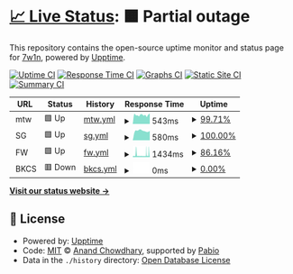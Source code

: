 # [📈 Live Status](https://7hanw1n.github.io/uptime): <!--live status--> **🟧 Partial outage**

This repository contains the open-source uptime monitor and status page for [7w1n](https://7hanw1n.github.io/uptime), powered by [Upptime](https://github.com/upptime/upptime).

[![Uptime CI](https://github.com/7hanw1n/uptime/workflows/Uptime%20CI/badge.svg)](https://github.com/7hanw1n/uptime/actions?query=workflow%3A%22Uptime+CI%22)
[![Response Time CI](https://github.com/7hanw1n/uptime/workflows/Response%20Time%20CI/badge.svg)](https://github.com/7hanw1n/uptime/actions?query=workflow%3A%22Response+Time+CI%22)
[![Graphs CI](https://github.com/7hanw1n/uptime/workflows/Graphs%20CI/badge.svg)](https://github.com/7hanw1n/uptime/actions?query=workflow%3A%22Graphs+CI%22)
[![Static Site CI](https://github.com/7hanw1n/uptime/workflows/Static%20Site%20CI/badge.svg)](https://github.com/7hanw1n/uptime/actions?query=workflow%3A%22Static+Site+CI%22)
[![Summary CI](https://github.com/7hanw1n/uptime/workflows/Summary%20CI/badge.svg)](https://github.com/7hanw1n/uptime/actions?query=workflow%3A%22Summary+CI%22)

<!--start: status pages-->
<!-- This summary is generated by Upptime (https://github.com/upptime/upptime) -->
<!-- Do not edit this manually, your changes will be overwritten -->
<!-- prettier-ignore -->
| URL | Status | History | Response Time | Uptime |
| --- | ------ | ------- | ------------- | ------ |
| <img alt="" src="https://icons.duckduckgo.com/ip3/null.ico" height="13"> mtw | 🟩 Up | [mtw.yml](https://github.com/7hanw1n/uptime/commits/HEAD/history/mtw.yml) | <details><summary><img alt="Response time graph" src="./graphs/mtw/response-time-week.png" height="20"> 543ms</summary><br><a href="https://7hanw1n.github.io/uptime/history/mtw"><img alt="Response time 617" src="https://img.shields.io/endpoint?url=https%3A%2F%2Fraw.githubusercontent.com%2F7hanw1n%2Fuptime%2FHEAD%2Fapi%2Fmtw%2Fresponse-time.json"></a><br><a href="https://7hanw1n.github.io/uptime/history/mtw"><img alt="24-hour response time 565" src="https://img.shields.io/endpoint?url=https%3A%2F%2Fraw.githubusercontent.com%2F7hanw1n%2Fuptime%2FHEAD%2Fapi%2Fmtw%2Fresponse-time-day.json"></a><br><a href="https://7hanw1n.github.io/uptime/history/mtw"><img alt="7-day response time 543" src="https://img.shields.io/endpoint?url=https%3A%2F%2Fraw.githubusercontent.com%2F7hanw1n%2Fuptime%2FHEAD%2Fapi%2Fmtw%2Fresponse-time-week.json"></a><br><a href="https://7hanw1n.github.io/uptime/history/mtw"><img alt="30-day response time 539" src="https://img.shields.io/endpoint?url=https%3A%2F%2Fraw.githubusercontent.com%2F7hanw1n%2Fuptime%2FHEAD%2Fapi%2Fmtw%2Fresponse-time-month.json"></a><br><a href="https://7hanw1n.github.io/uptime/history/mtw"><img alt="1-year response time 617" src="https://img.shields.io/endpoint?url=https%3A%2F%2Fraw.githubusercontent.com%2F7hanw1n%2Fuptime%2FHEAD%2Fapi%2Fmtw%2Fresponse-time-year.json"></a></details> | <details><summary><a href="https://7hanw1n.github.io/uptime/history/mtw">99.71%</a></summary><a href="https://7hanw1n.github.io/uptime/history/mtw"><img alt="All-time uptime 99.83%" src="https://img.shields.io/endpoint?url=https%3A%2F%2Fraw.githubusercontent.com%2F7hanw1n%2Fuptime%2FHEAD%2Fapi%2Fmtw%2Fuptime.json"></a><br><a href="https://7hanw1n.github.io/uptime/history/mtw"><img alt="24-hour uptime 99.33%" src="https://img.shields.io/endpoint?url=https%3A%2F%2Fraw.githubusercontent.com%2F7hanw1n%2Fuptime%2FHEAD%2Fapi%2Fmtw%2Fuptime-day.json"></a><br><a href="https://7hanw1n.github.io/uptime/history/mtw"><img alt="7-day uptime 99.71%" src="https://img.shields.io/endpoint?url=https%3A%2F%2Fraw.githubusercontent.com%2F7hanw1n%2Fuptime%2FHEAD%2Fapi%2Fmtw%2Fuptime-week.json"></a><br><a href="https://7hanw1n.github.io/uptime/history/mtw"><img alt="30-day uptime 99.51%" src="https://img.shields.io/endpoint?url=https%3A%2F%2Fraw.githubusercontent.com%2F7hanw1n%2Fuptime%2FHEAD%2Fapi%2Fmtw%2Fuptime-month.json"></a><br><a href="https://7hanw1n.github.io/uptime/history/mtw"><img alt="1-year uptime 99.83%" src="https://img.shields.io/endpoint?url=https%3A%2F%2Fraw.githubusercontent.com%2F7hanw1n%2Fuptime%2FHEAD%2Fapi%2Fmtw%2Fuptime-year.json"></a></details>
| <img alt="" src="https://icons.duckduckgo.com/ip3/null.ico" height="13"> SG | 🟩 Up | [sg.yml](https://github.com/7hanw1n/uptime/commits/HEAD/history/sg.yml) | <details><summary><img alt="Response time graph" src="./graphs/sg/response-time-week.png" height="20"> 580ms</summary><br><a href="https://7hanw1n.github.io/uptime/history/sg"><img alt="Response time 550" src="https://img.shields.io/endpoint?url=https%3A%2F%2Fraw.githubusercontent.com%2F7hanw1n%2Fuptime%2FHEAD%2Fapi%2Fsg%2Fresponse-time.json"></a><br><a href="https://7hanw1n.github.io/uptime/history/sg"><img alt="24-hour response time 566" src="https://img.shields.io/endpoint?url=https%3A%2F%2Fraw.githubusercontent.com%2F7hanw1n%2Fuptime%2FHEAD%2Fapi%2Fsg%2Fresponse-time-day.json"></a><br><a href="https://7hanw1n.github.io/uptime/history/sg"><img alt="7-day response time 580" src="https://img.shields.io/endpoint?url=https%3A%2F%2Fraw.githubusercontent.com%2F7hanw1n%2Fuptime%2FHEAD%2Fapi%2Fsg%2Fresponse-time-week.json"></a><br><a href="https://7hanw1n.github.io/uptime/history/sg"><img alt="30-day response time 565" src="https://img.shields.io/endpoint?url=https%3A%2F%2Fraw.githubusercontent.com%2F7hanw1n%2Fuptime%2FHEAD%2Fapi%2Fsg%2Fresponse-time-month.json"></a><br><a href="https://7hanw1n.github.io/uptime/history/sg"><img alt="1-year response time 550" src="https://img.shields.io/endpoint?url=https%3A%2F%2Fraw.githubusercontent.com%2F7hanw1n%2Fuptime%2FHEAD%2Fapi%2Fsg%2Fresponse-time-year.json"></a></details> | <details><summary><a href="https://7hanw1n.github.io/uptime/history/sg">100.00%</a></summary><a href="https://7hanw1n.github.io/uptime/history/sg"><img alt="All-time uptime 99.19%" src="https://img.shields.io/endpoint?url=https%3A%2F%2Fraw.githubusercontent.com%2F7hanw1n%2Fuptime%2FHEAD%2Fapi%2Fsg%2Fuptime.json"></a><br><a href="https://7hanw1n.github.io/uptime/history/sg"><img alt="24-hour uptime 100.00%" src="https://img.shields.io/endpoint?url=https%3A%2F%2Fraw.githubusercontent.com%2F7hanw1n%2Fuptime%2FHEAD%2Fapi%2Fsg%2Fuptime-day.json"></a><br><a href="https://7hanw1n.github.io/uptime/history/sg"><img alt="7-day uptime 100.00%" src="https://img.shields.io/endpoint?url=https%3A%2F%2Fraw.githubusercontent.com%2F7hanw1n%2Fuptime%2FHEAD%2Fapi%2Fsg%2Fuptime-week.json"></a><br><a href="https://7hanw1n.github.io/uptime/history/sg"><img alt="30-day uptime 99.97%" src="https://img.shields.io/endpoint?url=https%3A%2F%2Fraw.githubusercontent.com%2F7hanw1n%2Fuptime%2FHEAD%2Fapi%2Fsg%2Fuptime-month.json"></a><br><a href="https://7hanw1n.github.io/uptime/history/sg"><img alt="1-year uptime 99.19%" src="https://img.shields.io/endpoint?url=https%3A%2F%2Fraw.githubusercontent.com%2F7hanw1n%2Fuptime%2FHEAD%2Fapi%2Fsg%2Fuptime-year.json"></a></details>
| <img alt="" src="https://icons.duckduckgo.com/ip3/null.ico" height="13"> FW | 🟩 Up | [fw.yml](https://github.com/7hanw1n/uptime/commits/HEAD/history/fw.yml) | <details><summary><img alt="Response time graph" src="./graphs/fw/response-time-week.png" height="20"> 1434ms</summary><br><a href="https://7hanw1n.github.io/uptime/history/fw"><img alt="Response time 1118" src="https://img.shields.io/endpoint?url=https%3A%2F%2Fraw.githubusercontent.com%2F7hanw1n%2Fuptime%2FHEAD%2Fapi%2Ffw%2Fresponse-time.json"></a><br><a href="https://7hanw1n.github.io/uptime/history/fw"><img alt="24-hour response time 2850" src="https://img.shields.io/endpoint?url=https%3A%2F%2Fraw.githubusercontent.com%2F7hanw1n%2Fuptime%2FHEAD%2Fapi%2Ffw%2Fresponse-time-day.json"></a><br><a href="https://7hanw1n.github.io/uptime/history/fw"><img alt="7-day response time 1434" src="https://img.shields.io/endpoint?url=https%3A%2F%2Fraw.githubusercontent.com%2F7hanw1n%2Fuptime%2FHEAD%2Fapi%2Ffw%2Fresponse-time-week.json"></a><br><a href="https://7hanw1n.github.io/uptime/history/fw"><img alt="30-day response time 1135" src="https://img.shields.io/endpoint?url=https%3A%2F%2Fraw.githubusercontent.com%2F7hanw1n%2Fuptime%2FHEAD%2Fapi%2Ffw%2Fresponse-time-month.json"></a><br><a href="https://7hanw1n.github.io/uptime/history/fw"><img alt="1-year response time 1118" src="https://img.shields.io/endpoint?url=https%3A%2F%2Fraw.githubusercontent.com%2F7hanw1n%2Fuptime%2FHEAD%2Fapi%2Ffw%2Fresponse-time-year.json"></a></details> | <details><summary><a href="https://7hanw1n.github.io/uptime/history/fw">86.16%</a></summary><a href="https://7hanw1n.github.io/uptime/history/fw"><img alt="All-time uptime 99.46%" src="https://img.shields.io/endpoint?url=https%3A%2F%2Fraw.githubusercontent.com%2F7hanw1n%2Fuptime%2FHEAD%2Fapi%2Ffw%2Fuptime.json"></a><br><a href="https://7hanw1n.github.io/uptime/history/fw"><img alt="24-hour uptime 82.49%" src="https://img.shields.io/endpoint?url=https%3A%2F%2Fraw.githubusercontent.com%2F7hanw1n%2Fuptime%2FHEAD%2Fapi%2Ffw%2Fuptime-day.json"></a><br><a href="https://7hanw1n.github.io/uptime/history/fw"><img alt="7-day uptime 86.16%" src="https://img.shields.io/endpoint?url=https%3A%2F%2Fraw.githubusercontent.com%2F7hanw1n%2Fuptime%2FHEAD%2Fapi%2Ffw%2Fuptime-week.json"></a><br><a href="https://7hanw1n.github.io/uptime/history/fw"><img alt="30-day uptime 94.02%" src="https://img.shields.io/endpoint?url=https%3A%2F%2Fraw.githubusercontent.com%2F7hanw1n%2Fuptime%2FHEAD%2Fapi%2Ffw%2Fuptime-month.json"></a><br><a href="https://7hanw1n.github.io/uptime/history/fw"><img alt="1-year uptime 99.46%" src="https://img.shields.io/endpoint?url=https%3A%2F%2Fraw.githubusercontent.com%2F7hanw1n%2Fuptime%2FHEAD%2Fapi%2Ffw%2Fuptime-year.json"></a></details>
| <img alt="" src="https://icons.duckduckgo.com/ip3/null.ico" height="13"> BKCS | 🟥 Down | [bkcs.yml](https://github.com/7hanw1n/uptime/commits/HEAD/history/bkcs.yml) | <details><summary><img alt="Response time graph" src="./graphs/bkcs/response-time-week.png" height="20"> 0ms</summary><br><a href="https://7hanw1n.github.io/uptime/history/bkcs"><img alt="Response time 818" src="https://img.shields.io/endpoint?url=https%3A%2F%2Fraw.githubusercontent.com%2F7hanw1n%2Fuptime%2FHEAD%2Fapi%2Fbkcs%2Fresponse-time.json"></a><br><a href="https://7hanw1n.github.io/uptime/history/bkcs"><img alt="24-hour response time 0" src="https://img.shields.io/endpoint?url=https%3A%2F%2Fraw.githubusercontent.com%2F7hanw1n%2Fuptime%2FHEAD%2Fapi%2Fbkcs%2Fresponse-time-day.json"></a><br><a href="https://7hanw1n.github.io/uptime/history/bkcs"><img alt="7-day response time 0" src="https://img.shields.io/endpoint?url=https%3A%2F%2Fraw.githubusercontent.com%2F7hanw1n%2Fuptime%2FHEAD%2Fapi%2Fbkcs%2Fresponse-time-week.json"></a><br><a href="https://7hanw1n.github.io/uptime/history/bkcs"><img alt="30-day response time 0" src="https://img.shields.io/endpoint?url=https%3A%2F%2Fraw.githubusercontent.com%2F7hanw1n%2Fuptime%2FHEAD%2Fapi%2Fbkcs%2Fresponse-time-month.json"></a><br><a href="https://7hanw1n.github.io/uptime/history/bkcs"><img alt="1-year response time 818" src="https://img.shields.io/endpoint?url=https%3A%2F%2Fraw.githubusercontent.com%2F7hanw1n%2Fuptime%2FHEAD%2Fapi%2Fbkcs%2Fresponse-time-year.json"></a></details> | <details><summary><a href="https://7hanw1n.github.io/uptime/history/bkcs">0.00%</a></summary><a href="https://7hanw1n.github.io/uptime/history/bkcs"><img alt="All-time uptime 42.24%" src="https://img.shields.io/endpoint?url=https%3A%2F%2Fraw.githubusercontent.com%2F7hanw1n%2Fuptime%2FHEAD%2Fapi%2Fbkcs%2Fuptime.json"></a><br><a href="https://7hanw1n.github.io/uptime/history/bkcs"><img alt="24-hour uptime 0.00%" src="https://img.shields.io/endpoint?url=https%3A%2F%2Fraw.githubusercontent.com%2F7hanw1n%2Fuptime%2FHEAD%2Fapi%2Fbkcs%2Fuptime-day.json"></a><br><a href="https://7hanw1n.github.io/uptime/history/bkcs"><img alt="7-day uptime 0.00%" src="https://img.shields.io/endpoint?url=https%3A%2F%2Fraw.githubusercontent.com%2F7hanw1n%2Fuptime%2FHEAD%2Fapi%2Fbkcs%2Fuptime-week.json"></a><br><a href="https://7hanw1n.github.io/uptime/history/bkcs"><img alt="30-day uptime 0.00%" src="https://img.shields.io/endpoint?url=https%3A%2F%2Fraw.githubusercontent.com%2F7hanw1n%2Fuptime%2FHEAD%2Fapi%2Fbkcs%2Fuptime-month.json"></a><br><a href="https://7hanw1n.github.io/uptime/history/bkcs"><img alt="1-year uptime 42.24%" src="https://img.shields.io/endpoint?url=https%3A%2F%2Fraw.githubusercontent.com%2F7hanw1n%2Fuptime%2FHEAD%2Fapi%2Fbkcs%2Fuptime-year.json"></a></details>

<!--end: status pages-->

[**Visit our status website →**](https://7hanw1n.github.io/uptime)

## 📄 License

- Powered by: [Upptime](https://github.com/upptime/upptime)
- Code: [MIT](./LICENSE) © [Anand Chowdhary](https://anandchowdhary.com), supported by [Pabio](https://pabio.com)
- Data in the `./history` directory: [Open Database License](https://opendatacommons.org/licenses/odbl/1-0/)
